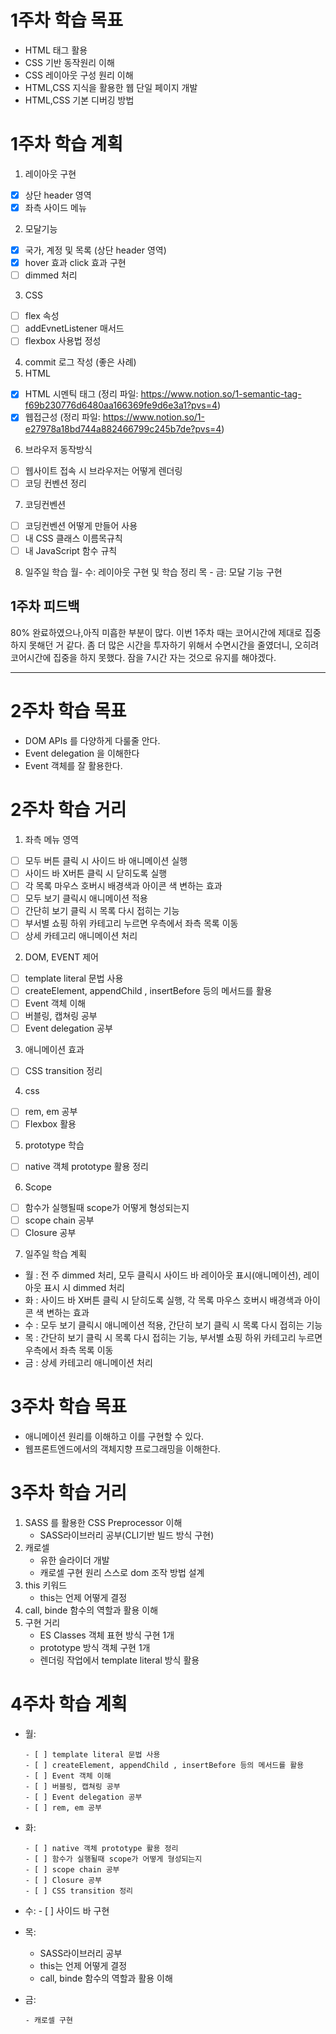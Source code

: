 # 1주차 학습 목표

- HTML 태그 활용
- CSS 기반 동작원리 이해
- CSS 레이아웃 구성 원리 이해
- HTML,CSS 지식을 활용한 웹 단일 페이지 개발
- HTML,CSS 기본 디버깅 방법

# 1주차 학습 계획

1. 레이아웃 구현

- [x] 상단 header 영역
- [x] 좌측 사이드 메뉴

2. 모달기능

- [x] 국가, 계정 및 목록 (상단 header 영역)
- [x] hover 효과 click 효과 구현
- [ ] dimmed 처리

3. CSS

- [ ] flex 속성
- [ ] addEvnetListener 매서드
- [ ] flexbox 사용법 정성

4. commit 로그 작성 (좋은 사례)
5. HTML

- [x] HTML 시멘틱 태그
      (정리 파일: https://www.notion.so/1-semantic-tag-f69b230776d6480aa166369fe9d6e3a1?pvs=4)
- [x] 웹접근성
      (정리 파일: https://www.notion.so/1-e27978a18bd744a882466799c245b7de?pvs=4)

6. 브라우저 동작방식

- [ ] 웹사이트 접속 시 브라우저는 어떻게 렌더링
- [ ] 코딩 컨벤션 정리

7. 코딩컨벤션

- [ ] 코딩컨벤션 어떻게 만들어 사용
- [ ] 내 CSS 클래스 이름목규칙
- [ ] 내 JavaScript 함수 규칙

8. 일주일 학습
   월- 수: 레이아웃 구현 및 학습 정리 목 - 금: 모달 기능 구현

## 1주차 피드백

80% 완료하였으나,아직 미흡한 부분이 많다.
이번 1주차 때는 코어시간에 제대로 집중하지 못해던 거 같다.
좀 더 많은 시간을 투자하기 위해서 수면시간을 줄였더니, 오히려 코어시간에 집중을 하지 못했다.
잠을 7시간 자는 것으로 유지를 해야겠다.

<hr>

# 2주차 학습 목표

- DOM APIs 를 다양하게 다룰줄 안다.
- Event delegation 을 이해한다
- Event 객체를 잘 활용한다.

# 2주차 학습 거리

1. 좌측 메뉴 영역

- [ ] 모두 버튼 클릭 시 사이드 바 애니메이션 실행
- [ ] 사이드 바 X버튼 클릭 시 닫히도록 실행
- [ ] 각 목록 마우스 호버시 배경색과 아이콘 색 변하는 효과
- [ ] 모두 보기 클릭시 애니메이션 적용
- [ ] 간단히 보기 클릭 시 목록 다시 접히는 기능
- [ ] 부서별 쇼핑 하위 카테고리 누르면 우측에서 좌측 목록 이동
- [ ] 상세 카테고리 애니메이션 처리

2. DOM, EVENT 제어

- [ ] template literal 문법 사용
- [ ] createElement, appendChild , insertBefore 등의 메서드를 활용
- [ ] Event 객체 이해
- [ ] 버블링, 캡쳐링 공부
- [ ] Event delegation 공부

3. 애니메이션 효과

- [ ] CSS transition 정리

4. css

- [ ] rem, em 공부
- [ ] Flexbox 활용

5. prototype 학습

- [ ] native 객체 prototype 활용 정리

6. Scope

- [ ] 함수가 실행될때 scope가 어떻게 형성되는지
- [ ] scope chain 공부
- [ ] Closure 공부

7. 일주일 학습 계획

- 월 : 전 주 dimmed 처리, 모두 클릭시 사이드 바 레이아웃 표시(애니메이션), 레이아웃 표시 시 dimmed 처리
- 화 : 사이드 바 X버튼 클릭 시 닫히도록 실행, 각 목록 마우스 호버시 배경색과 아이콘 색 변하는 효과
- 수 : 모두 보기 클릭시 애니메이션 적용, 간단히 보기 클릭 시 목록 다시 접히는 기능
- 목 : 간단히 보기 클릭 시 목록 다시 접히는 기능, 부서별 쇼핑 하위 카테고리 누르면 우측에서 좌측 목록 이동
- 금 : 상세 카테고리 애니메이션 처리

# 3주차 학습 목표

- 애니메이션 원리를 이해하고 이를 구현할 수 있다.
- 웹프론트엔드에서의 객체지향 프로그래밍을 이해한다.

# 3주차 학습 거리

1. SASS 를 활용한 CSS Preprocessor 이해
   - SASS라이브러리 공부(CLI기반 빌드 방식 구현)
2. 캐로셀
   - 유한 슬라이더 개발
   - 캐로셀 구현 원리 스스로 dom 조작 방법 설계
3. this 키워드
   - this는 언제 어떻게 결정
4. call, binde 함수의 역할과 활용 이해
5. 구현 거리
   - ES Classes 객체 표현 방식 구현 1개
   - prototype 방식 객체 구현 1개
   - 렌더링 작업에서 template literal 방식 활용

# 4주차 학습 계획

- 월:

      - [ ] template literal 문법 사용
      - [ ] createElement, appendChild , insertBefore 등의 메서드를 활용
      - [ ] Event 객체 이해
      - [ ] 버블링, 캡쳐링 공부
      - [ ] Event delegation 공부
      - [ ] rem, em 공부

- 화:

      - [ ] native 객체 prototype 활용 정리
      - [ ] 함수가 실행될때 scope가 어떻게 형성되는지
      - [ ] scope chain 공부
      - [ ] Closure 공부
      - [ ] CSS transition 정리

- 수: - [ ] 사이드 바 구현
- 목:

  - SASS라이브러리 공부
  - this는 언제 어떻게 결정
  - call, binde 함수의 역할과 활용 이해

- 금:

      - 캐로셀 구현
